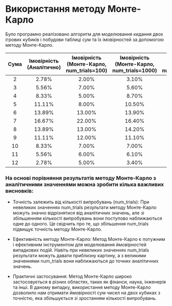 # Використання методу Монте-Карло

Було програмно реалізовано алгоритм для моделювання кидання двох ігрових кубиків і побудови таблиці сум та їх імовірностей за допомогою методу Монте-Карло.

| Сума | Імовірність (Аналітично) | Імовірність (Монте-Карло, num_trials=100) | Імовірність (Монте-Карло, num_trials=1000) | Імовірність (Монте-Карло, num_trials=10000) |
|:----:|:------------------------:|:-----------------------------------------:|:------------------------------------------:|:-------------------------------------------:|
|   2  |           2.78%          |                   2.00%                   |                    3.10%                   |                    2.71%                    |
|   3  |           5.56%          |                   7.00%                   |                    5.60%                   |                    5.88%                    |
|   4  |           8.33%          |                   5.00%                   |                    8.70%                   |                    8.64%                    |
|   5  |          11.11%          |                   8.00%                   |                   10.50%                   |                   11.10%                    |
|   6  |          13.89%          |                  13.00%                   |                   13.90%                   |                   14.02%                    |
|   7  |          16.67%          |                  22.00%                   |                   16.40%                   |                   16.52%                    |
|   8  |          13.89%          |                  13.00%                   |                   14.20%                   |                   14.00%                    |
|   9  |          11.11%          |                  12.00%                   |                   11.10%                   |                   10.49%                    |
|  10  |           8.33%          |                   7.00%                   |                    7.00%                   |                    8.40%                    |
|  11  |           5.56%          |                   6.00%                   |                    6.10%                   |                    5.42%                    |
|  12  |           2.78%          |                   5.00%                   |                    3.40%                   |                    2.82%                    |


### На основі порівняння результатів методу Монте-Карло з аналітичними значеннями можна зробити кілька важливих висновків:

- Точність залежить від кількості випробувань (num_trials): При невеликих значеннях num_trials результати методу Монте-Карло можуть значно відрізнятися від аналітичних значень, але зі збільшенням кількості випробувань вони поступово наближаються одне до одного. Це свідчить про те, що збільшення num_trials підвищує точність методу Монте-Карло.

- Ефективність методу Монте-Карло: Метод Монте-Карло є потужним і ефективним інструментом для моделювання ймовірностей випадкових подій. Навіть при невеликих значеннях num_trials результати можуть давати приблизну картину, а з великими значеннями num_trials вони наближаються до точних аналітичних значень.

- Практичні застосування: Метод Монте-Карло широко застосовується в різних областях, таких як фінанси, наука, інженерія та інші. В даному випадку, використання методу Монте-Карло дозволило нам отримати ймовірності сум чисел на двох кубиках з точністю, яка збільшується зі зростанням кількості випробувань.